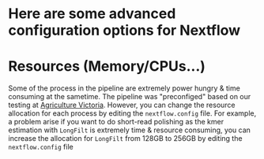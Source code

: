 # Here are some advanced configuration options for Nextflow
# Resources (Memory/CPUs...)
Some of the process in the pipeline are extremely power hungry & time consuming at the sametime. The pipeline was "preconfiged" based on our testing at [Agriculture Victoria](https://www.agriculture.vic.gov.au/). However, you can change the resource allocation for each process by editing the `nextflow.config` file. For example, a problem arise if you want to do short-read polishing as the kmer estimation with `LongFilt` is extremely time & resource consuming, you can increase the allocation for `LongFilt` from 128GB to 256GB by editing the `nextflow.config` file 
